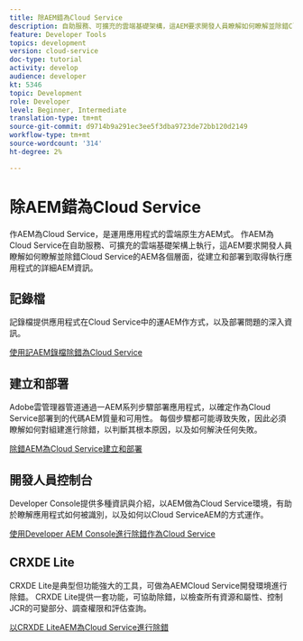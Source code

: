 ```yaml
---
title: 除AEM錯為Cloud Service
description: 自助服務、可擴充的雲端基礎架構，這AEM要求開發人員瞭解如何瞭解並除錯Cloud Service的AEM各個層面，從建立和部署到取得執行應用程式的詳細AEM資訊。
feature: Developer Tools
topics: development
version: cloud-service
doc-type: tutorial
activity: develop
audience: developer
kt: 5346
topic: Development
role: Developer
level: Beginner, Intermediate
translation-type: tm+mt
source-git-commit: d9714b9a291ec3ee5f3dba9723de72bb120d2149
workflow-type: tm+mt
source-wordcount: '314'
ht-degree: 2%

---
```



# 除AEM錯為Cloud Service

作AEM為Cloud Service，是運用應用程式的雲端原生方AEM式。 作AEM為Cloud Service在自助服務、可擴充的雲端基礎架構上執行，這AEM要求開發人員瞭解如何瞭解並除錯Cloud Service的AEM各個層面，從建立和部署到取得執行應用程式的詳細AEM資訊。

## 記錄檔

記錄檔提供應用程式在Cloud Service中的運AEM作方式，以及部署問題的深入資訊。

[使用記AEM錄檔除錯為Cloud Service](./logs.md)

## 建立和部署

Adobe雲管理器管道通過一AEM系列步驟部署應用程式，以確定作為Cloud Service部署到的代碼AEM質量和可用性。 每個步驟都可能導致失敗，因此必須瞭解如何對組建進行除錯，以判斷其根本原因，以及如何解決任何失敗。

[除錯AEM為Cloud Service建立和部署](./build-and-deployment.md)

## 開發人員控制台

Developer Console提供多種資訊與介紹，以AEM做為Cloud Service環境，有助於瞭解應用程式如何被識別，以及如何以Cloud ServiceAEM的方式運作。

[使用Developer AEM Console進行除錯作為Cloud Service](./developer-console.md)

## CRXDE Lite

CRXDE Lite是典型但功能強大的工具，可做為AEMCloud Service開發環境進行除錯。 CRXDE Lite提供一套功能，可協助除錯，以檢查所有資源和屬性、控制JCR的可變部分、調查權限和評估查詢。

[以CRXDE LiteAEM為Cloud Service進行除錯](./crxde-lite.md)
